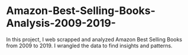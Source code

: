 # Amazon-Best-Selling-Books-Analysis-2009-2019-
In this project, I web scrapped and analyzed Amazon Best Selling Books from 2009 to 2019. I wrangled the data to find insights and patterns.
